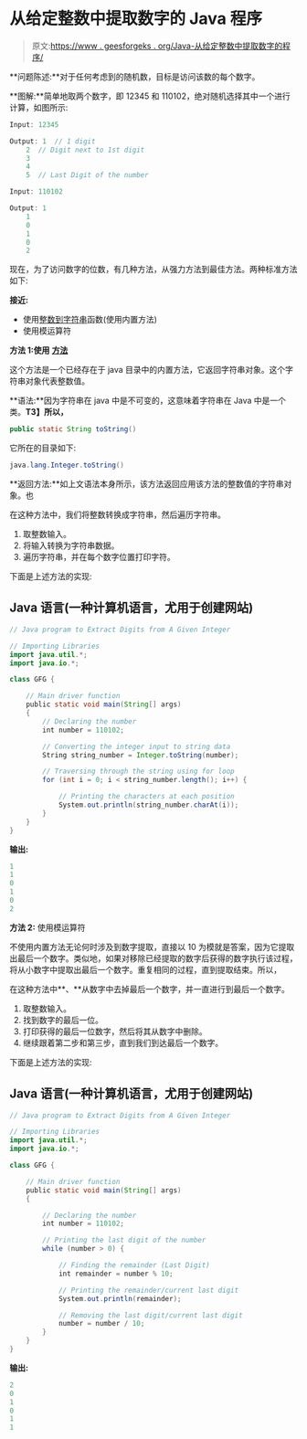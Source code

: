 # 从给定整数中提取数字的 Java 程序

> 原文:[https://www . geesforgeks . org/Java-从给定整数中提取数字的程序/](https://www.geeksforgeeks.org/java-program-to-extract-digits-from-a-given-integer/)

**问题陈述:**对于任何考虑到的随机数，目标是访问该数的每个数字。

**图解:**简单地取两个数字，即 12345 和 110102，绝对随机选择其中一个进行计算，如图所示:

```java
Input: 12345

Output: 1  // 1 digit
    2  // Digit next to 1st digit
    3
    4
    5  // Last Digit of the number 

Input: 110102

Output: 1
    1
    0
    1
    0
    2

```

现在，为了访问数字的位数，有几种方法，从强力方法到最佳方法。两种标准方法如下:

**接近:**

*   使用[整数到字符串](https://www.geeksforgeeks.org/integer-tostring-in-java/)函数(使用内置方法)
*   使用模运算符

**方法 1:使用** [**方法**](https://www.geeksforgeeks.org/integer-tostring-in-java/)

这个方法是一个已经存在于 java 目录中的内置方法，它返回字符串对象。这个字符串对象代表整数值。

**语法:**因为字符串在 java 中是不可变的，这意味着字符串在 Java 中是一个类。**T3】所以，**

```java
public static String toString()

```

它所在的目录如下:

```java
java.lang.Integer.toString()

```

**返回方法:**如上文语法本身所示，该方法返回应用该方法的整数值的字符串对象。也

在这种方法中，我们将整数转换成字符串，然后遍历字符串。

1.  取整数输入。
2.  将输入转换为字符串数据。
3.  遍历字符串，并在每个数字位置打印字符。

下面是上述方法的实现:

## Java 语言(一种计算机语言，尤用于创建网站)

```java
// Java program to Extract Digits from A Given Integer

// Importing Libraries
import java.util.*;
import java.io.*;

class GFG {

    // Main driver function
    public static void main(String[] args)
    {
        // Declaring the number
        int number = 110102;

        // Converting the integer input to string data
        String string_number = Integer.toString(number);

        // Traversing through the string using for loop
        for (int i = 0; i < string_number.length(); i++) {

            // Printing the characters at each position
            System.out.println(string_number.charAt(i));
        }
    }
}
```

**输出:**

```java
1
1
0
1
0
2

```

**方法 2:** 使用模运算符

不使用内置方法无论何时涉及到数字提取，直接以 10 为模就是答案，因为它提取出最后一个数字。类似地，如果对移除已经提取的数字后获得的数字执行该过程，将从小数字中提取出最后一个数字。重复相同的过程，直到提取结束。所以，

在这种方法中**、**从数字中去掉最后一个数字，并一直进行到最后一个数字。

1.  取整数输入。
2.  找到数字的最后一位。
3.  打印获得的最后一位数字，然后将其从数字中删除。
4.  继续跟着第二步和第三步，直到我们到达最后一个数字。

下面是上述方法的实现:

## Java 语言(一种计算机语言，尤用于创建网站)

```java
// Java program to Extract Digits from A Given Integer

// Importing Libraries
import java.util.*;
import java.io.*;

class GFG {

    // Main driver function
    public static void main(String[] args)
    {

        // Declaring the number
        int number = 110102;

        // Printing the last digit of the number
        while (number > 0) {

            // Finding the remainder (Last Digit)
            int remainder = number % 10;

            // Printing the remainder/current last digit
            System.out.println(remainder);

            // Removing the last digit/current last digit
            number = number / 10;
        }
    }
}
```

**输出:**

```java
2
0
1
0
1
1

```